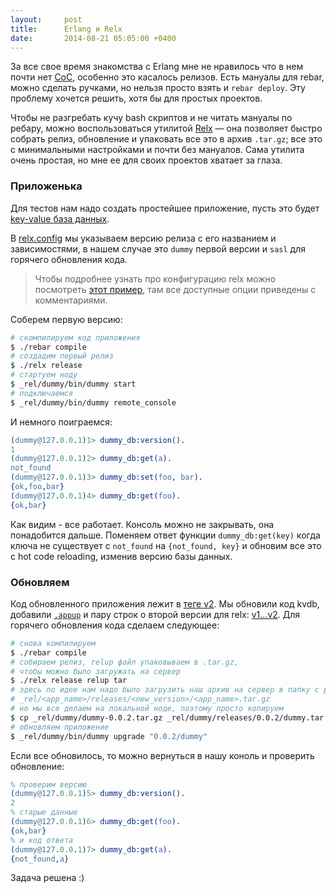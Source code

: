 ```yaml
---
layout:     post
title:      Erlang и Relx
date:       2014-08-21 05:05:00 +0400
---
```


За все свое время знакомства с Erlang мне не нравилось что в нем почти нет [CoC](http://en.wikipedia.org/wiki/Convention_over_configuration), особенно это касалось релизов. Есть мануалы для rebar, можно сделать ручками, но нельзя просто взять и `rebar deploy`. Эту проблему хочется решить, хотя бы для простых проектов.

Чтобы не разгребать кучу bash скриптов и не читать мануалы по ребару, можно воспользоваться утилитой [Relx](http://relx.org/) &mdash; она позволяет быстро собрать релиз, обновление и упаковать все это в архив `.tar.gz`; все это с минимальными настройками и почти без мануалов. Сама утилита очень простая, но мне ее для своих проектов хватает за глаза.

### Приложенька

Для тестов нам надо создать простейшее приложение, пусть это будет [key-value база данных](https://github.com/artemeff/dummy/tree/v1).

В [relx.config](https://github.com/artemeff/dummy/blob/v1/relx.config) мы указываем версию релиза с его названием и зависимостями, в нашем случае это `dummy` первой версии и `sasl` для горячего обновления кода. 

> Чтобы подробнее узнать про конфигурацию relx можно посмотреть [этот пример](https://github.com/erlware/relx/blob/master/examples/relx.config), там все доступные опции приведены с комментариями.

Соберем первую версию:

```bash
# скомпилируем код приложения
$ ./rebar compile
# создадим первый релиз
$ ./relx release
# стартуем ноду
$ _rel/dummy/bin/dummy start
# подключаемся
$ _rel/dummy/bin/dummy remote_console
```

И немного поиграемся:

```erlang
(dummy@127.0.0.1)1> dummy_db:version().
1
(dummy@127.0.0.1)2> dummy_db:get(a).
not_found
(dummy@127.0.0.1)3> dummy_db:set(foo, bar).
{ok,foo,bar}
(dummy@127.0.0.1)4> dummy_db:get(foo).
{ok,bar}
```

Как видим - все работает. Консоль можно не закрывать, она понадобится дальше. Поменяем ответ функции `dummy_db:get(key)` когда ключа не существует с `not_found` на `{not_found, key}` и обновим все это с hot code reloading, изменив версию базы данных.

### Обновляем

Код обновленного приложения лежит в [теге v2](https://github.com/artemeff/dummy/releases/tag/v2). Мы обновили код kvdb, добавили [`.appup`](http://www.erlang.org/doc/design_principles/appup_cookbook.html) и пару строк о второй версии для relx: [v1...v2](https://github.com/artemeff/dummy/compare/v1...v2). Для горячего обновления кода сделаем следующее:

```bash
# снова компилируем
$ ./rebar compile
# собираем релиз, relup файл упаковываем в .tar.gz,
# чтобы можно было загружать на сервер
$ ./relx release relup tar
# здесь по идее нам надо было загрузить наш архив на сервер в папку с релизами
# _rel/<app_name>/releases/<new_version>/<app_name>.tar.gz
# но мы все делаем на локальной ноде, поэтому просто копируем
$ cp _rel/dummy/dummy-0.0.2.tar.gz _rel/dummy/releases/0.0.2/dummy.tar.gz
# обновляем приложение
$ _rel/dummy/bin/dummy upgrade "0.0.2/dummy"
```

Если все обновилось, то можно вернуться в нашу коноль и проверить обновление:

```erlang
% проверим версию
(dummy@127.0.0.1)5> dummy_db:version().
2
% старые данные
(dummy@127.0.0.1)6> dummy_db:get(foo).
{ok,bar}
% и код ответа
(dummy@127.0.0.1)7> dummy_db:get(a).
{not_found,a}
```

Задача решена :)

